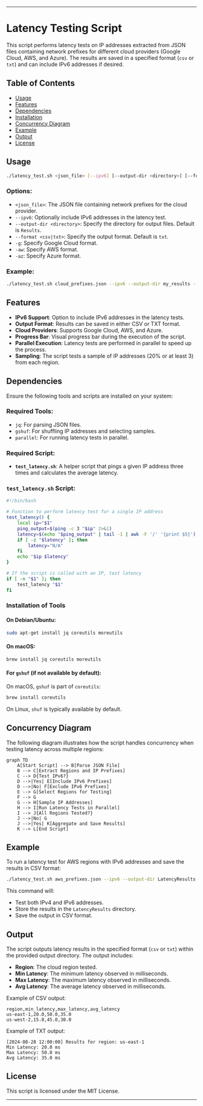 ---

# Latency Testing Script

This script performs latency tests on IP addresses extracted from JSON files containing network prefixes for different cloud providers (Google Cloud, AWS, and Azure). The results are saved in a specified format (`csv` or `txt`) and can include IPv6 addresses if desired.

## Table of Contents
- [Usage](#usage)
- [Features](#features)
- [Dependencies](#dependencies)
- [Installation](#installation)
- [Concurrency Diagram](#concurrency-diagram)
- [Example](#example)
- [Output](#output)
- [License](#license)

## Usage

```bash
./latency_test.sh <json_file> [--ipv6] [--output-dir <directory>] [--format <csv|txt>] [-g | -aw | -az]
```

### Options:
- `<json_file>`: The JSON file containing network prefixes for the cloud provider.
- `--ipv6`: Optionally include IPv6 addresses in the latency test.
- `--output-dir <directory>`: Specify the directory for output files. Default is `Results`.
- `--format <csv|txt>`: Specify the output format. Default is `txt`.
- `-g`: Specify Google Cloud format.
- `-aw`: Specify AWS format.
- `-az`: Specify Azure format.

### Example:
```bash
./latency_test.sh cloud_prefixes.json --ipv6 --output-dir my_results --format csv -aw
```

## Features

- **IPv6 Support**: Option to include IPv6 addresses in the latency tests.
- **Output Format**: Results can be saved in either CSV or TXT format.
- **Cloud Providers**: Supports Google Cloud, AWS, and Azure.
- **Progress Bar**: Visual progress bar during the execution of the script.
- **Parallel Execution**: Latency tests are performed in parallel to speed up the process.
- **Sampling**: The script tests a sample of IP addresses (20% or at least 3) from each region.

## Dependencies

Ensure the following tools and scripts are installed on your system:

### Required Tools:
- `jq`: For parsing JSON files.
- `gshuf`: For shuffling IP addresses and selecting samples.
- `parallel`: For running latency tests in parallel.

### Required Script:
- **`test_latency.sh`**: A helper script that pings a given IP address three times and calculates the average latency.

### `test_latency.sh` Script:
```bash
#!/bin/bash

# Function to perform latency test for a single IP address
test_latency() {
    local ip="$1"
    ping_output=$(ping -c 3 "$ip" 2>&1)
    latency=$(echo "$ping_output" | tail -1 | awk -F '/' '{print $5}')
    if [ -z "$latency" ]; then
        latency="N/A"
    fi
    echo "$ip $latency"
}

# If the script is called with an IP, test latency
if [ -n "$1" ]; then
    test_latency "$1"
fi
```

### Installation of Tools

#### On Debian/Ubuntu:
```bash
sudo apt-get install jq coreutils moreutils
```

#### On macOS:
```bash
brew install jq coreutils moreutils
```

#### For `gshuf` (if not available by default):
On macOS, `gshuf` is part of `coreutils`:
```bash
brew install coreutils
```

On Linux, `shuf` is typically available by default.

## Concurrency Diagram

The following diagram illustrates how the script handles concurrency when testing latency across multiple regions:

```mermaid
graph TD
    A[Start Script] --> B[Parse JSON File]
    B --> C[Extract Regions and IP Prefixes]
    C --> D{Test IPv6?}
    D -->|Yes| E[Include IPv6 Prefixes]
    D -->|No| F[Exclude IPv6 Prefixes]
    E --> G[Select Regions for Testing]
    F --> G
    G --> H[Sample IP Addresses]
    H --> I[Run Latency Tests in Parallel]
    I --> J{All Regions Tested?}
    J -->|No| G
    J -->|Yes| K[Aggregate and Save Results]
    K --> L[End Script]
```

## Example

To run a latency test for AWS regions with IPv6 addresses and save the results in CSV format:
```bash
./latency_test.sh aws_prefixes.json --ipv6 --output-dir LatencyResults --format csv -aw
```

This command will:
- Test both IPv4 and IPv6 addresses.
- Store the results in the `LatencyResults` directory.
- Save the output in CSV format.

## Output

The script outputs latency results in the specified format (`csv` or `txt`) within the provided output directory. The output includes:
- **Region**: The cloud region tested.
- **Min Latency**: The minimum latency observed in milliseconds.
- **Max Latency**: The maximum latency observed in milliseconds.
- **Avg Latency**: The average latency observed in milliseconds.

Example of CSV output:
```csv
region,min_latency,max_latency,avg_latency
us-east-1,20.0,50.0,35.0
us-west-2,15.0,45.0,30.0
```

Example of TXT output:
```
[2024-08-28 12:00:00] Results for region: us-east-1
Min Latency: 20.0 ms
Max Latency: 50.0 ms
Avg Latency: 35.0 ms
```

## License

This script is licensed under the MIT License.

--- 
